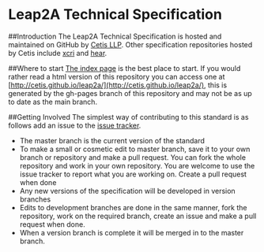 # Leap2A Technical Specification

##Introduction
The Leap2A Technical Specification is hosted and maintained on GitHub by [Cetis LLP](http://cetis.org.uk). Other specification repositories hosted by Cetis include [xcri](https://github.com/Cetis/xcri/) and [hear](https://github.com/Cetis/hear).

##Where to start
[The index page](https://github.com/Cetis/leap2a/blob/master/index.md) is the best place to start. If you would rather read a html version of this repository you can access one at [http://cetis.github.io/leap2a/](http://cetis.github.io/leap2a/), this is generated by the gh-pages branch of this repository and may not be as up to date as the main branch.

##Getting Involved
The simplest way of contributing to this standard is as follows add an issue to the [issue tracker](https://github.com/Cetis/hear/issues).

- The master branch is the current version of the standard
- To make a small or cosmetic edit to master branch, save it to your own branch or repository and make a pull request.  You can fork the whole repository and work in your own repository. You are welcome to use the issue tracker to report what you are working on. Create a pull request when done
- Any new versions of the specification will be developed in version branches
- Edits to development branches are done in the same manner, fork the repository, work on the required branch, create an issue and make a pull request when done.
- When a version branch is complete it will be merged in to the master branch.
 
